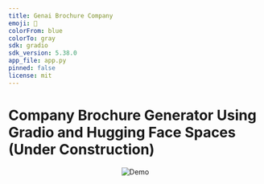 ```yaml
---
title: Genai Brochure Company
emoji: 🐨
colorFrom: blue
colorTo: gray
sdk: gradio
sdk_version: 5.38.0
app_file: app.py
pinned: false
license: mit
---
```


# Company Brochure Generator Using Gradio and Hugging Face Spaces (Under Construction)

<div align="center">

![Demo](assets/demo.gif)

</div>

